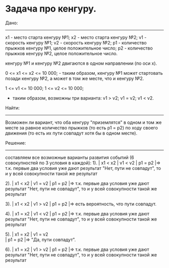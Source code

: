 # Задача про кенгуру.

Дано:
____________
x1 - место старта кенгуру №1;
x2 - место старта кенгуру №2;
v1 - скорость кенгуру №1;
v2 - скорость кенгуру №2;
p1 - количество прыжков кенгуру №1, целое положительное число;
p2 - количество прыжков кенгуру №2, целое положительное число.

кенгуру №1 и кенгуру №2 двигаются в одном направлении (по оси x).

0 <= x1 <= x2 <= 10 000; - таким образом, кенгуру №1 может стартовать позади кенгуру №2,  а может в том же месте, что и кенгуру №2.

1 <= v1 <= 10 000; 
1 <= v2 <= 10 000;
- таким образом, возможны три варианта: 
  v1 > v2; 
  v1 = v2; 
  v1 < v2.

Найти:
_____________
Возможен ли вариант, что оба кенгуру "приземлятся" в одном и том же месте за равное количество прыжков (то есть p1 = p2) по ходу своего движения (то есть их пути совпадут хотя бы в одном месте).


Решение:
_____________
составляем все возможные варианты развития событий (6 совокупностей по 3 условия в каждой):
1). | x1 < x2
     | v1 < v2 
     | p1 = p2    |=> т.к. первые два условия уже дают результат "Нет, пути не совпадут", то и у всей совокупности такой же результат

2). | x1 < x2
     | v1 = v2 
     | p1 = p2   |=> т.к. первые два условия уже дают результат "Нет, пути не совпадут", то и у всей совокупности такой же результат

3). | x1 < x2
     | v1 > v2 
     | p1 = p2   |=> есть вероятность, что пути совпадут.
 
4). | x1 = x2
     | v1 < v2 
     | p1 = p2   |=> т.к. первые два условия уже дают результат "Нет, пути не совпадут", то и у всей совокупности такой же результат

5). | x1 = x2
     | v1 = v2  
     | p1 = p2   |=> "Да, пути совпадут".


6). | x1 = x2
     | v1 > v2 
     | p1 = p2   |=> т.к. первые два условия уже дают результат "Нет, пути не совпадут", то и у всей совокупности такой же результат